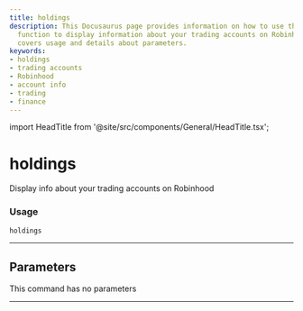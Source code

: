 ```yaml
---
title: holdings
description: This Docusaurus page provides information on how to use the 'holdings'
  function to display information about your trading accounts on Robinhood. It also
  covers usage and details about parameters.
keywords:
- holdings
- trading accounts
- Robinhood
- account info
- trading
- finance
---
```


import HeadTitle from '@site/src/components/General/HeadTitle.tsx';

<HeadTitle title="holdings - Robinhood - Brokers - Portfolio - Reference | OpenBB Terminal Docs" />

# holdings

Display info about your trading accounts on Robinhood

### Usage

```python
holdings
```

---

## Parameters

This command has no parameters


---
